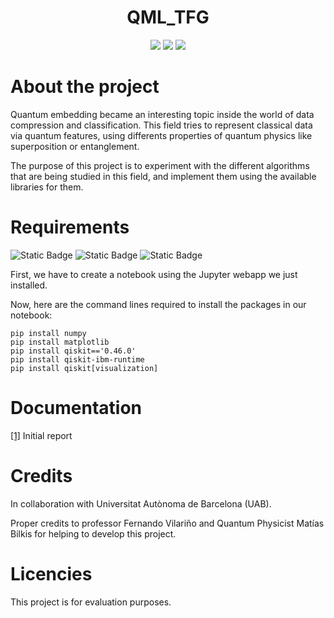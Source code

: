 <h1 align="center">
  QML_TFG
</h1>

<p align="center">
  <img src="https://img.shields.io/github/followers/kaitouser?style=flat-square&logo=github"/>
  <img src="https://img.shields.io/github/commit-activity/t/kaitouser/QML_TFG?style=flat-square&color=green"/>
  <img src="https://img.shields.io/pypi/l/qiskit?style=flat-square&color=orange"/>
</p>

# About the project

Quantum embedding became an interesting topic inside the world of data compression and classification.
This field tries to represent classical data via quantum features, using differents properties of quantum physics like superposition or entanglement.

The purpose of this project is to experiment with the different algorithms that are being studied in this field, and implement them using the available libraries for them.

# Requirements

![Static Badge](https://img.shields.io/badge/Jupyter-F37626?style=for-the-badge&logo=Jupyter&logoColor=white&labelColor=black&link=https%3A%2F%2Fjupyter.org%2F)
![Static Badge](https://img.shields.io/badge/Python-3776AB?style=for-the-badge&logo=Python&logoColor=white&labelColor=black&link=https%3A%2F%2Fwww.python.org%2F)
![Static Badge](https://img.shields.io/badge/Qiskit-6929C4?style=for-the-badge&logo=Qiskit&labelColor=black&link=https%3A%2F%2Fdocs.quantum.ibm.com%2F)

First, we have to create a notebook using the Jupyter webapp we just installed.

Now, here are the command lines required to install the packages in our notebook:
~~~
pip install numpy
pip install matplotlib
pip install qiskit=='0.46.0'
pip install qiskit-ibm-runtime
pip install qiskit[visualization]
~~~

# Documentation

[[1]](https://github.com/kaitouser/QML_TFG/blob/fdb6e5706691e82a84005a49182faed39801465e/Initial%20report/Report/Initial_report.pdf) Initial report

# Credits
In collaboration with Universitat Autònoma de Barcelona (UAB).

Proper credits to professor Fernando Vilariño and Quantum Physicist Matías Bilkis for helping to develop this project.

# Licencies
This project is for evaluation purposes.
